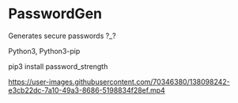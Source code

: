 # PasswordGen
Generates secure passwords ?_?


Python3, Python3-pip

pip3 install password_strength


https://user-images.githubusercontent.com/70346380/138098242-e3cb22dc-7a10-49a3-8686-5198834f28ef.mp4

